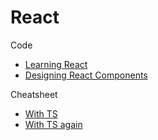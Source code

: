 # React

Code

- [Learning React](https://github.com/MoonHighway/learning-react)
- [Designing React Components](https://github.com/pkellner/pluralsight-designing-react-components-course-code)

Cheatsheet

- [With TS](https://github.com/typescript-cheatsheets/react)
- [With TS again](https://react-typescript-cheatsheet.netlify.app/)
